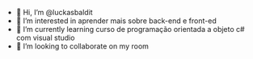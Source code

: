 - 👋 Hi, I’m @luckasbaldit
- 👀 I’m interested in aprender mais sobre back-end e front-ed
- 🌱 I’m currently learning curso de programação orientada a objeto c# com visual studio
- 💞️ I’m looking to collaborate on my room


<!---
luckasbaldit/luckasbaldit is a ✨ special ✨ repository because its `README.md` (this file) appears on your GitHub profile.
You can click the Preview link to take a look at your changes.
--->
